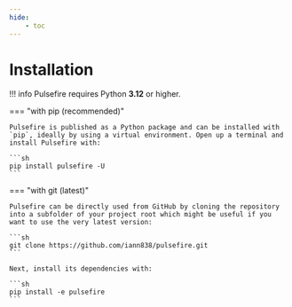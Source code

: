 ```yaml
---
hide:
    - toc
---
```


# Installation

!!! info
    Pulsefire requires Python **3.12** or higher.

=== "with pip (recommended)"

    Pulsefire is published as a Python package and can be installed with `pip`, ideally by using a virtual environment. Open up a terminal and install Pulsefire with:

    ```sh
    pip install pulsefire -U
    ```

=== "with git (latest)"

    Pulsefire can be directly used from GitHub by cloning the repository into a subfolder of your project root which might be useful if you want to use the very latest version:

    ```sh
    git clone https://github.com/iann838/pulsefire.git
    ```

    Next, install its dependencies with:

    ```sh
    pip install -e pulsefire
    ```
